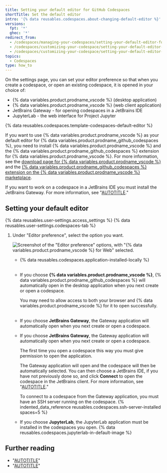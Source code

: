 ```yaml
---
title: Setting your default editor for GitHub Codespaces
shortTitle: Set the default editor
intro: '{% data reusables.codespaces.about-changing-default-editor %}'
versions:
  fpt: '*'
  ghec: '*'
redirect_from:
  - /codespaces/managing-your-codespaces/setting-your-default-editor-for-codespaces
  - /codespaces/customizing-your-codespace/setting-your-default-editor-for-codespaces
  - /codespaces/customizing-your-codespace/setting-your-default-editor-for-github-codespaces
topics:
  - Codespaces
type: how_to
---
```


On the settings page, you can set your editor preference so that when you create a codespace, or open an existing codespace, it is opened in your choice of:
- {% data variables.product.prodname_vscode %} (desktop application)
- {% data variables.product.prodname_vscode %} (web client application)
- JetBrains Gateway - for opening codespaces in a JetBrains IDE
- JupyterLab - the web interface for Project Jupyter

{% data reusables.codespaces.template-codespaces-default-editor %}

If you want to use {% data variables.product.prodname_vscode %} as your default editor for {% data variables.product.prodname_github_codespaces %}, you need to install {% data variables.product.prodname_vscode %} and the {% data variables.product.prodname_github_codespaces %} extension for {% data variables.product.prodname_vscode %}. For more information, see the [download page for {% data variables.product.prodname_vscode %}](https://code.visualstudio.com/download/) and the [{% data variables.product.prodname_github_codespaces %} extension on the {% data variables.product.prodname_vscode %} marketplace](https://marketplace.visualstudio.com/items?itemName=GitHub.codespaces).

If you want to work on a codespace in a JetBrains IDE you must install the JetBrains Gateway. For more information, see "[AUTOTITLE](/codespaces/developing-in-a-codespace/using-github-codespaces-in-your-jetbrains-ide)."

## Setting your default editor

{% data reusables.user-settings.access_settings %}
{% data reusables.user-settings.codespaces-tab %}
1. Under "Editor preference", select the option you want.

   ![Screenshot of the "Editor preference" options, with "{% data variables.product.prodname_vscode %} for Web" selected.](/assets/images/help/codespaces/select-default-editor.png)

   - {% data reusables.codespaces.application-installed-locally %}<br><br>

   - If you choose **{% data variables.product.prodname_vscode %}**, {% data variables.product.prodname_github_codespaces %} will automatically open in the desktop application when you next create or open a codespace.

     You may need to allow access to both your browser and {% data variables.product.prodname_vscode %} for it to open successfully.<br><br>

   - If you choose **JetBrains Gateway**, the Gateway application will automatically open when you next create or open a codespace.

   - If you choose **JetBrains Gateway**, the Gateway application will automatically open when you next create or open a codespace.

     The first time you open a codespace this way you must give permission to open the application.

     The Gateway application will open and the codespace will then be automatically selected. You can then choose a JetBrains IDE, if you have not previously done so, and click **Connect** to open the codespace in the JetBrains client. For more information, see "[AUTOTITLE](/codespaces/developing-in-a-codespace/using-github-codespaces-in-your-jetbrains-ide)."

     To connect to a codespace from the Gateway application, you must have an SSH server running on the codespace. {% indented_data_reference reusables.codespaces.ssh-server-installed spaces=5 %}

   - If you choose **JupyterLab**, the JupyterLab application must be installed in the codespaces you open. {% data reusables.codespaces.jupyterlab-in-default-image %}

## Further reading

- "[AUTOTITLE](/codespaces/customizing-your-codespace)"
- "[AUTOTITLE](/codespaces/managing-your-codespaces)"
